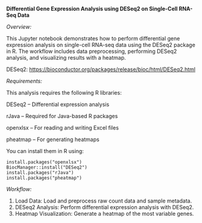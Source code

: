 **Differential Gene Expression Analysis using DESeq2 on Single-Cell RNA-Seq Data**


*Overview:*

This Jupyter notebook demonstrates how to perform differential gene expression analysis on single-cell RNA-seq data using the DESeq2 package in R. The workflow includes data preprocessing, performing DESeq2 analysis, and visualizing results with a heatmap.



DESeq2: https://bioconductor.org/packages/release/bioc/html/DESeq2.html


*Requirements:*

This analysis requires the following R libraries:

DESeq2 – Differential expression analysis

rJava – Required for Java-based R packages

openxlsx – For reading and writing Excel files

pheatmap – For generating heatmaps


You can install them in R using:

```
install.packages("openxlsx")
BiocManager::install("DESeq2")
install.packages("rJava")
install.packages("pheatmap")
```

*Workflow:*
1) Load Data: Load and preprocess raw count data and sample metadata.
2) DESeq2 Analysis: Perform differential expression analysis with DESeq2.
3) Heatmap Visualization: Generate a heatmap of the most variable genes.
